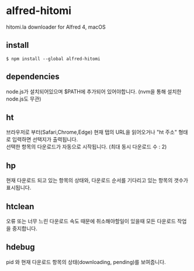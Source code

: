 # alfred-hitomi
hitomi.la downloader for Alfred 4, macOS


## install
```
$ npm install --global alfred-hitomi
```
## dependencies
node.js가 설치되어있으며 $PATH에 추가되어 있어야합니다. (nvm을 통해 설치한 node.js도 무관)

## ht
브라우저로 부터(Safari,Chrome,Edge) 현재 탭의 URL을 읽어오거나 "ht 주소" 형태로 입력하면 선택지가 출력됩니다.  
선택한 항목의 다운로드가 자동으로 시작됩니다. (최대 동시 다운로드 수 : 2)  

## hp
현재 다운로드 되고 있는 항목의 상태와, 다운로드 순서를 기다리고 있는 항목의 갯수가 표시됩니다.

## htclean
오류 또는 너무 느린 다운로드 속도 때문에 취소해야할일이 있을때 모든 다운로드 작업을 중지합니다.

## hdebug
pid 와 현재 다운로드 항목의 상태(downloading, pending)를 보여줍니다.
